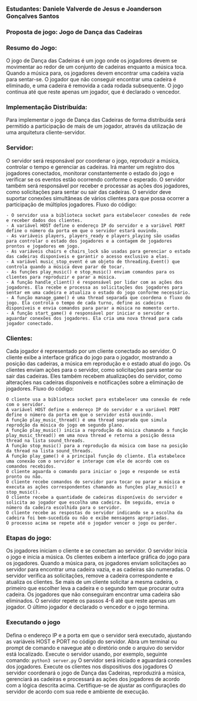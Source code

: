 ### Estudantes: Daniele Valverde de Jesus e Joanderson Gonçalves Santos

### Proposta de jogo: Jogo de Dança das Cadeiras

### Resumo do Jogo:
O jogo de Dança das Cadeiras é um jogo onde os jogadores devem se movimentar ao redor de um conjunto de cadeiras enquanto a música toca. Quando a música para, os jogadores devem encontrar uma cadeira vazia para sentar-se. O jogador que não conseguir encontrar uma cadeira é eliminado, e uma cadeira é removida a cada rodada subsequente. O jogo continua até que reste apenas um jogador, que é declarado o vencedor.

### Implementação Distribuída:
Para implementar o jogo de Dança das Cadeiras de forma distribuída será permitido a participação de mais de um jogador, através da utilização de uma arquitetura cliente-servidor.

### Servidor:

O servidor será responsável por coordenar o jogo, reproduzir a música, controlar o tempo e gerenciar as cadeiras. Irá manter um registro dos jogadores conectados, monitorar constantemente o estado do jogo e verificar se os eventos estão ocorrendo conforme o esperado.
O servidor também será responsável por receber e processar as ações dos jogadores, como solicitações para sentar ou sair das cadeiras.
O servidor deve suportar conexões simultâneas de vários clientes para que possa ocorrer a participação de múltiplos jogadores. 
Fluxo do código:
```
- O servidor usa a biblioteca socket para estabelecer conexões de rede e receber dados dos clientes.
- A variável HOST define o endereço IP do servidor e a variável PORT define o número da porta em que o servidor estará ouvindo.
- As variáveis players, players_ready e players_playing são usadas para controlar o estado dos jogadores e a contagem de jogadores prontos e jogadores em jogo.
- As variáveis chairs e chairs_lock são usadas para gerenciar o estado das cadeiras disponíveis e garantir o acesso exclusivo a elas.
- A variável music_stop_event é um objeto de threading.Event() que controla quando a música deve parar de tocar.
- As funções play_music() e stop_music() enviam comandos para os clientes para reproduzir e parar a música.
- A função handle_client() é responsável por lidar com as ações dos jogadores. Ela recebe e processa as solicitações dos jogadores para sentar em uma cadeira e atualiza o estado do jogo conforme necessário.
- A função manage_game() é uma thread separada que coordena o fluxo do jogo. Ela controla o tempo de cada turno, define as cadeiras disponíveis e envia comandos para parar a música no momento certo.
- A função start_game() é responsável por iniciar o servidor e aguardar conexões dos jogadores. Ela cria uma nova thread para cada jogador conectado.
```

### Clientes:

Cada jogador é representado por um cliente conectado ao servidor.
O cliente exibe a interface gráfica do jogo para o jogador, mostrando a posição das cadeiras, a música em reprodução e o estado atual do jogo.
Os clientes enviam ações para o servidor, como solicitações para sentar ou sair das cadeiras.
Eles também recebem atualizações do servidor, como alterações nas cadeiras disponíveis e notificações sobre a eliminação de jogadores.
Fluxo do código:
````
O cliente usa a biblioteca socket para estabelecer uma conexão de rede com o servidor.
A variável HOST define o endereço IP do servidor e a variável PORT define o número da porta em que o servidor está ouvindo.
A função play_music_thread() é uma thread separada que simula reprodção da música do jogo em segundo plano.
A função play_music() inicia a reprodução da música chamando a função play_music_thread() em uma nova thread e retorna a posição dessa thread na lista sound_threads.
A função stop_music() para a reprodução da música com base na posição da thread na lista sound_threads.
A função play_game() é a principal função do cliente. Ela estabelece uma conexão com o servidor e interage com ele de acordo com os comandos recebidos.
O cliente aguarda o comando para iniciar o jogo e responde se está pronto ou não.
O cliente recebe comandos do servidor para tocar ou parar a música e executa as ações correspondentes chamando as funções play_music() e stop_music().
O cliente recebe a quantidade de cadeiras disponíveis do servidor e solicita ao jogador que escolha uma cadeira. Em seguida, envia o número da cadeira escolhida para o servidor.
O cliente recebe as respostas do servidor indicando se a escolha da cadeira foi bem-sucedida ou não e exibe mensagens apropriadas.
O processo acima se repete até o jogador vencer o jogo ou perder.
````
### Etapas do jogo:

Os jogadores iniciam o cliente e se conectam ao servidor.
O servidor inicia o jogo e inicia a música.
Os clientes exibem a interface gráfica do jogo para os jogadores.
Quando a música para, os jogadores enviam solicitações ao servidor para encontrar uma cadeira vazia, e as cadeiras são numeradas.
O servidor verifica as solicitações, remove a cadeira correspondente e atualiza os clientes. Se mais de um cliente solicitar a mesma cadeira, o primeiro que escolher leva a cadeira e o segundo tem que procurar outra cadeira.
Os jogadores que não conseguiram encontrar uma cadeira são eliminados.
O servidor repete os passos 4-6 até que reste apenas um jogador.
O último jogador é declarado o vencedor e o jogo termina.

### Executando o jogo
Defina o endereço IP e a porta em que o servidor será executado, ajustando as variáveis HOST e PORT no código do servidor.
Abra um terminal ou prompt de comando e navegue até o diretório onde o arquivo do servidor está localizado.
Execute o servidor usando, por exemplo, seguinte comando:
`python3 server.py`
O servidor será iniciado e aguardará conexões dos jogadores.
Execute os clientes nos dispositivos dos jogadores
O servidor coordenará o jogo de Dança das Cadeiras, reproduzirá a música, gerenciará as cadeiras e processará as ações dos jogadores de acordo com a lógica descrita acima.
Certifique-se de ajustar as configurações do servidor de acordo com sua rede e ambiente de execução.

